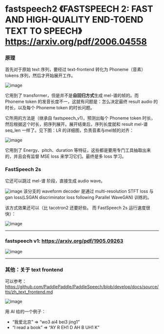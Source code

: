 # fastspeech2 《FASTSPEECH 2: FAST AND HIGH-QUALITY END-TOEND TEXT TO SPEECH》 https://arxiv.org/pdf/2006.04558

### 原理
首先对于原始 text 序列，要经过 text-frontend 转化为 Phoneme（音素） tokens 序列，然后才开始展开工作。

![image](https://github.com/user-attachments/assets/6c56557b-b6fb-4d84-9c3b-8942013b4ca5)

它用到了 transformer，但是并不是**自回归方式**生成 mel-谱的帧的。而 Phoneme token 的发音长度不一，这就有问题是：怎么决定最终 result audio 的时长，以及每个 Phoneme token 的时长问题。

它所用的方法是（继承自 fastspeech_v1)，预测出每个 Phoneme token 时长，然后根据这个时长，把序列展开。展开结束后，序列长度就和 result mel-谱 seq_len 一样了。见下图：LR 的详细图，负责音素与mel帧的对齐：

![image](https://github.com/user-attachments/assets/018b02f7-22ea-43e2-a71b-4ed122ad9591)

它用到了 Energy、pitch、duration 等特征，这些都是要用专门工具抽取出来的，并且会有监督 MSE loss 来学习它们。最终是多 loss 学习。

### FastSpeech 2s

它还可以跳过 mel-谱 阶段，直接生成 audio wave。

![image](https://github.com/user-attachments/assets/2b522d53-2b30-4f77-a6de-817cf8783f6f)
该分支的 waveform decoder 是通过 multi-resolution STFT loss 与 gan loss(LSGAN discriminator loss following Parallel WaveGAN) 训练的。

该方式效果还可以（比 tacotron2 还要好些。 而 FastSpeech 2s 运行速度很快）：

![image](https://github.com/user-attachments/assets/8fe7a18c-f84a-48ba-abf5-804efbe6ca27)

---

### fastspeech v1: https://arxiv.org/pdf/1905.09263

![image](https://github.com/user-attachments/assets/5c02a376-4be5-4975-ab4f-190fb1ad0761)

---

### 其他：关于 text frontend

可以参考： https://github.com/PaddlePaddle/PaddleSpeech/blob/develop/docs/source/tts/zh_text_frontend.md

![image](https://github.com/user-attachments/assets/8872d189-840b-4f2f-a1e1-4872fc5c4ca5)

用 AI 给的一个例子：
- “我爱北京” => “wo3 ai4 bei3 jing1”
- “I read a book” => “AY R EH1 D AH B UH1 K”

